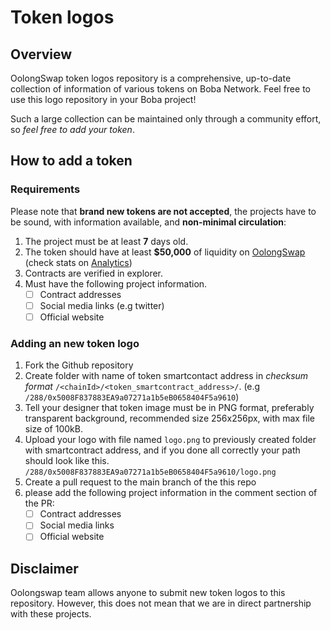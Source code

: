 # Token logos

## Overview
OolongSwap token logos repository is a comprehensive, up-to-date collection of information of various tokens on Boba Network. Feel free to use this logo repository in your Boba project! 

Such a large collection can be maintained only through a community effort, so _feel free to add your token_.

## How to add a token
### Requirements
Please note that __brand new tokens are not accepted__,
the projects have to be sound, with information available, and __non-minimal circulation__:

1. The project must be at least __7__ days old.
2. The token should have at least __$50,000__ of liquidity on [OolongSwap](https://oolongswap.com/) (check stats on [Analytics](https://info.oolongswap.com/#/tokens))
3. Contracts are verified in explorer.
4. Must have the following project information.
   - [ ] Contract addresses 
   - [ ] Social media links (e.g twitter)
   - [ ] Official website

### Adding an new token logo
1. Fork the Github repository
2. Create folder with name of token smartcontact address in _checksum format_ `/<chainId>/<token_smartcontract_address>/`. (e.g `/288/0x5008F837883EA9a07271a1b5eB0658404F5a9610`)
3. Tell your designer that token image must be in PNG format, preferably transparent background, recommended size 256x256px, with max file size of 100kB.
4. Upload your logo with file named `logo.png` to previously created folder with smartcontract address, and if you done all correctly your path should look like this. `/288/0x5008F837883EA9a07271a1b5eB0658404F5a9610/logo.png`
5. Create a pull request to the main branch of the this repo
6. please add the following project information in the comment section of the PR: 
   - [ ] Contract addresses
   - [ ] Social media links
   - [ ] Official website

## Disclaimer
Oolongswap team allows anyone to submit new token logos to this repository. However, this does not mean that we are in direct partnership with these projects.
